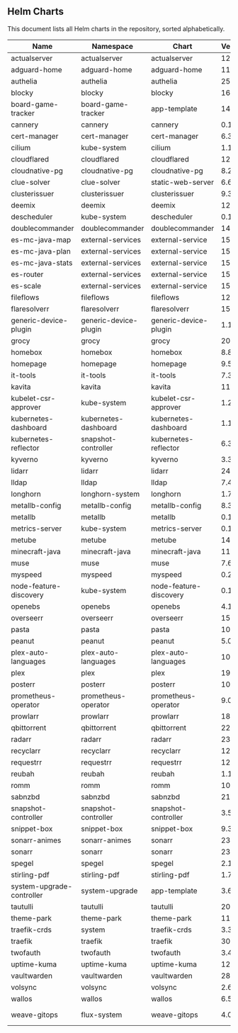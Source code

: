 ## Helm Charts

This document lists all Helm charts in the repository, sorted alphabetically.

| Name   | Namespace    | Chart     | Version  | Repository |
|--------|--------------|-----------|----------|------------|
| actualserver | actualserver | actualserver | 12.10.1  | truecharts |
| adguard-home | adguard-home | adguard-home | 11.3.1   | truecharts |
| authelia | authelia     | authelia  | 25.6.1   | truecharts |
| blocky | blocky       | blocky    | 16.7.1   | truecharts |
| board-game-tracker | board-game-tracker | app-template | 14.3.2   | truecharts |
| cannery | cannery      | cannery   | 0.1.1    | truecharts |
| cert-manager | cert-manager | cert-manager | 6.3.1    | truecharts |
| cilium | kube-system  | cilium    | 1.16.5   | cilium     |
| cloudflared | cloudflared  | cloudflared | 12.9.1   | truecharts |
| cloudnative-pg | cloudnative-pg | cloudnative-pg | 8.2.0    | truecharts |
| clue-solver | clue-solver  | static-web-server | 6.6.2    | truecharts |
| clusterissuer | clusterissuer | clusterissuer | 9.3.1    | truecharts |
| deemix | deemix       | deemix    | 12.3.1   | truecharts |
| descheduler | kube-system  | descheduler | 0.1.0    | truecharts |
| doublecommander | doublecommander | doublecommander | 14.3.1   | truecharts |
| es-mc-java-map | external-services | external-service | 15.4.1   | truecharts |
| es-mc-java-plan | external-services | external-service | 15.4.1   | truecharts |
| es-mc-java-stats | external-services | external-service | 15.4.1   | truecharts |
| es-router | external-services | external-service | 15.4.1   | truecharts |
| es-scale | external-services | external-service | 15.4.1   | truecharts |
| fileflows | fileflows    | fileflows | 12.10.1  | truecharts |
| flaresolverr | flaresolverr | flaresolverr | 15.3.1   | truecharts |
| generic-device-plugin | generic-device-plugin | generic-device-plugin | 1.1.1    | truecharts |
| grocy  | grocy        | grocy     | 20.4.1   | truecharts |
| homebox | homebox      | homebox   | 8.8.1    | truecharts |
| homepage | homepage     | homepage  | 9.5.2    | truecharts |
| it-tools | it-tools     | it-tools  | 7.3.1    | truecharts |
| kavita | kavita       | kavita    | 11.3.1   | truecharts |
| kubelet-csr-approver | kube-system  | kubelet-csr-approver | 1.2.1    | truecharts |
| kubernetes-dashboard | kubernetes-dashboard | kubernetes-dashboard | 1.11.1   | truecharts |
| kubernetes-reflector | snapshot-controller | kubernetes-reflector | 6.3.1    | truecharts |
| kyverno | kyverno      | kyverno   | 3.3.4    | kyverno    |
| lidarr | lidarr       | lidarr    | 24.5.1   | truecharts |
| lldap  | lldap        | lldap     | 7.4.1    | truecharts |
| longhorn | longhorn-system | longhorn  | 1.7.2    | longhorn   |
| metallb-config | metallb-config | metallb-config | 8.3.1    | truecharts |
| metallb | metallb      | metallb   | 0.14.9   | metallb    |
| metrics-server | kube-system  | metrics-server | 0.1.0    | truecharts |
| metube | metube       | metube    | 14.8.1   | truecharts |
| minecraft-java | minecraft-java | minecraft-java | 11.14.0  | truecharts |
| muse   | muse         | muse      | 7.6.1    | truecharts |
| myspeed | myspeed      | myspeed   | 0.2.1    | truecharts |
| node-feature-discovery | kube-system  | node-feature-discovery | 0.1.0    | truecharts |
| openebs | openebs      | openebs   | 4.1.1    | openebs    |
| overseerr | overseerr    | overseerr | 15.3.1   | truecharts |
| pasta  | pasta        | pasta     | 10.3.1   | truecharts |
| peanut | peanut       | peanut    | 5.0.1    | truecharts |
| plex-auto-languages | plex-auto-languages | plex-auto-languages | 10.3.1   | truecharts |
| plex   | plex         | plex      | 19.4.2   | truecharts |
| posterr | posterr      | posterr   | 10.3.1   | truecharts |
| prometheus-operator | prometheus-operator | prometheus-operator | 9.0.1    | truecharts |
| prowlarr | prowlarr     | prowlarr  | 18.11.1  | truecharts |
| qbittorrent | qbittorrent  | qbittorrent | 22.2.2   | truecharts |
| radarr | radarr       | radarr    | 23.14.1  | truecharts |
| recyclarr | recyclarr    | recyclarr | 12.6.1   | truecharts |
| requestrr | requestrr    | requestrr | 12.3.1   | truecharts |
| reubah | reubah       | reubah    | 1.1.1    | truecharts |
| romm   | romm         | romm      | 10.14.1  | truecharts |
| sabnzbd | sabnzbd      | sabnzbd   | 21.4.1   | truecharts |
| snapshot-controller | snapshot-controller | snapshot-controller | 3.5.1    | truecharts |
| snippet-box | snippet-box  | snippet-box | 9.3.1    | truecharts |
| sonarr-animes | sonarr-animes | sonarr    | 23.4.2   | truecharts |
| sonarr | sonarr       | sonarr    | 23.4.2   | truecharts |
| spegel | spegel       | spegel    | 2.1.2    | truecharts |
| stirling-pdf | stirling-pdf | stirling-pdf | 1.7.1    | truecharts |
| system-upgrade-controller | system-upgrade | app-template | 3.6.0    | bjw-s      |
| tautulli | tautulli     | tautulli  | 20.4.1   | truecharts |
| theme-park | theme-park   | theme-park | 11.5.1   | truecharts |
| traefik-crds | system       | traefik-crds | 3.3.1    | truecharts |
| traefik | traefik      | traefik   | 30.1.2   | truecharts |
| twofauth | twofauth     | twofauth  | 3.4.1    | truecharts |
| uptime-kuma | uptime-kuma  | uptime-kuma | 12.3.1   | truecharts |
| vaultwarden | vaultwarden  | vaultwarden | 28.5.1   | truecharts |
| volsync | volsync      | volsync   | 2.6.2    | truecharts |
| wallos | wallos       | wallos    | 6.5.1    | truecharts |
| weave-gitops | flux-system  | weave-gitops | 4.0.36   | weave-gitops |
